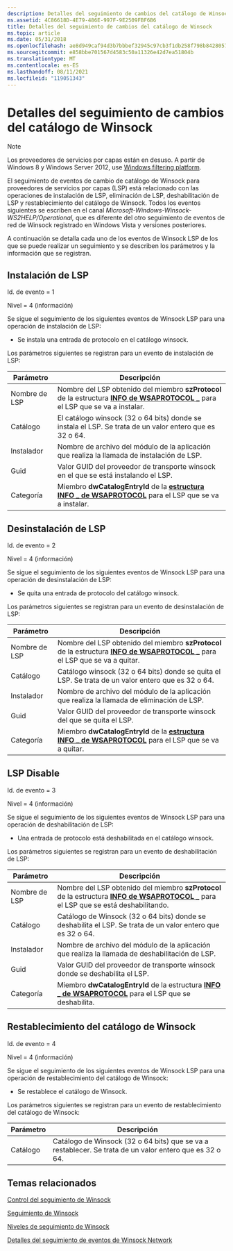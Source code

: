 ```yaml
---
description: Detalles del seguimiento de cambios del catálogo de Winsock
ms.assetid: 4C86618D-4E79-486E-997F-9E2509FBF6B6
title: Detalles del seguimiento de cambios del catálogo de Winsock
ms.topic: article
ms.date: 05/31/2018
ms.openlocfilehash: ae8d949caf94d3b7bbbef32945c97cb3f1db258f798b84280570712ef5299cd3
ms.sourcegitcommit: e858bbe701567d4583c50a11326e42d7ea51804b
ms.translationtype: MT
ms.contentlocale: es-ES
ms.lasthandoff: 08/11/2021
ms.locfileid: "119051343"
---
```

# <a name="winsock-catalog-change-tracing-details"></a>Detalles del seguimiento de cambios del catálogo de Winsock

> [!Note]  
> Los proveedores de servicios por capas están en desuso. A partir de Windows 8 y Windows Server 2012, use [Windows filtering platform](../fwp/windows-filtering-platform-start-page.md).

 

El seguimiento de eventos de cambio de catálogo de Winsock para proveedores de servicios por capas (LSP) está relacionado con las operaciones de instalación de LSP, eliminación de LSP, deshabilitación de LSP y restablecimiento del catálogo de Winsock. Todos los eventos siguientes se escriben en el canal *Microsoft-Windows-Winsock-WS2HELP/Operational,* que es diferente del otro seguimiento de eventos de red de Winsock registrado en Windows Vista y versiones posteriores.

A continuación se detalla cada uno de los eventos de Winsock LSP de los que se puede realizar un seguimiento y se describen los parámetros y la información que se registran.

## <a name="lsp-install"></a>Instalación de LSP

Id. de evento = 1

Nivel = 4 (información)

Se sigue el seguimiento de los siguientes eventos de Winsock LSP para una operación de instalación de LSP:

-   Se instala una entrada de protocolo en el catálogo winsock.

Los parámetros siguientes se registran para un evento de instalación de LSP:



| Parámetro                                                                                                | Descripción                                                                                                                                                             |
|----------------------------------------------------------------------------------------------------------|-------------------------------------------------------------------------------------------------------------------------------------------------------------------------|
| <span id="LSP_Name"></span><span id="lsp_name"></span><span id="LSP_NAME"></span>Nombre de LSP<br/>     | Nombre del LSP obtenido del miembro **szProtocol** de la estructura [**INFO de WSAPROTOCOL \_**](/windows/win32/api/winsock2/ns-winsock2-wsaprotocol_infoa) para el LSP que se va a instalar.<br/> |
| <span id="Catalog"></span><span id="catalog"></span><span id="CATALOG"></span>Catálogo<br/>         | El catálogo winsock (32 o 64 bits) donde se instala el LSP. Se trata de un valor entero que es 32 o 64.<br/>                                   |
| <span id="Installer"></span><span id="installer"></span><span id="INSTALLER"></span>Instalador<br/> | Nombre de archivo del módulo de la aplicación que realiza la llamada de instalación de LSP.<br/>                                                                                          |
| <span id="GUID"></span><span id="guid"></span>Guid<br/>                                            | Valor GUID del proveedor de transporte winsock en el que se está instalando el LSP.<br/>                                                                      |
| <span id="Category"></span><span id="category"></span><span id="CATEGORY"></span>Categoría<br/>     | Miembro **dwCatalogEntryId** de la [**estructura INFO \_ de WSAPROTOCOL**](/windows/win32/api/winsock2/ns-winsock2-wsaprotocol_infoa) para el LSP que se va a instalar.<br/>                                |



 

## <a name="lsp-uninstall"></a>Desinstalación de LSP

Id. de evento = 2

Nivel = 4 (información)

Se sigue el seguimiento de los siguientes eventos de Winsock LSP para una operación de desinstalación de LSP:

-   Se quita una entrada de protocolo del catálogo winsock.

Los parámetros siguientes se registran para un evento de desinstalación de LSP:



| Parámetro                                                                                                | Descripción                                                                                                                                                           |
|----------------------------------------------------------------------------------------------------------|-----------------------------------------------------------------------------------------------------------------------------------------------------------------------|
| <span id="LSP_Name"></span><span id="lsp_name"></span><span id="LSP_NAME"></span>Nombre de LSP<br/>     | Nombre del LSP obtenido del miembro **szProtocol** de la estructura [**INFO de WSAPROTOCOL \_**](/windows/win32/api/winsock2/ns-winsock2-wsaprotocol_infoa) para el LSP que se va a quitar.<br/> |
| <span id="Catalog"></span><span id="catalog"></span><span id="CATALOG"></span>Catálogo<br/>         | Catálogo winsock (32 o 64 bits) donde se quita el LSP. Se trata de un valor entero que es 32 o 64.<br/>                                   |
| <span id="Installer"></span><span id="installer"></span><span id="INSTALLER"></span>Instalador<br/> | Nombre de archivo del módulo de la aplicación que realiza la llamada de eliminación de LSP.<br/>                                                                                         |
| <span id="GUID"></span><span id="guid"></span>Guid<br/>                                            | Valor GUID del proveedor de transporte winsock del que se quita el LSP.<br/>                                                                             |
| <span id="Category"></span><span id="category"></span><span id="CATEGORY"></span>Categoría<br/>     | Miembro **dwCatalogEntryId** de la [**estructura INFO \_ de WSAPROTOCOL**](/windows/win32/api/winsock2/ns-winsock2-wsaprotocol_infoa) para el LSP que se va a quitar.<br/>                                |



 

## <a name="lsp-disable"></a>LSP Disable

Id. de evento = 3

Nivel = 4 (información)

Se sigue el seguimiento de los siguientes eventos de Winsock LSP para una operación de deshabilitación de LSP:

-   Una entrada de protocolo está deshabilitada en el catálogo winsock.

Los parámetros siguientes se registran para un evento de deshabilitación de LSP:



| Parámetro                                                                                                | Descripción                                                                                                                                                            |
|----------------------------------------------------------------------------------------------------------|------------------------------------------------------------------------------------------------------------------------------------------------------------------------|
| <span id="LSP_Name"></span><span id="lsp_name"></span><span id="LSP_NAME"></span>Nombre de LSP<br/>     | Nombre del LSP obtenido del miembro **szProtocol** de la estructura [**INFO de WSAPROTOCOL \_**](/windows/win32/api/winsock2/ns-winsock2-wsaprotocol_infoa) para el LSP que se está deshabilitando.<br/> |
| <span id="Catalog"></span><span id="catalog"></span><span id="CATALOG"></span>Catálogo<br/>         | Catálogo de Winsock (32 o 64 bits) donde se deshabilita el LSP. Se trata de un valor entero que es 32 o 64.<br/>                                   |
| <span id="Installer"></span><span id="installer"></span><span id="INSTALLER"></span>Instalador<br/> | Nombre de archivo del módulo de la aplicación que realiza la llamada de deshabilitación de LSP.<br/>                                                                                         |
| <span id="GUID"></span><span id="guid"></span>Guid<br/>                                            | Valor GUID del proveedor de transporte winsock donde se deshabilita el LSP.<br/>                                                                           |
| <span id="Category"></span><span id="category"></span><span id="CATEGORY"></span>Categoría<br/>     | Miembro **dwCatalogEntryId** de la estructura [**INFO \_ de WSAPROTOCOL**](/windows/win32/api/winsock2/ns-winsock2-wsaprotocol_infoa) para el LSP que se deshabilita.<br/>                                |



 

## <a name="winsock-catalog-reset"></a>Restablecimiento del catálogo de Winsock

Id. de evento = 4

Nivel = 4 (información)

Se sigue el seguimiento de los siguientes eventos de Winsock LSP para una operación de restablecimiento del catálogo de Winsock:

-   Se restablece el catálogo de Winsock.

Los parámetros siguientes se registran para un evento de restablecimiento del catálogo de Winsock:



| Parámetro                                                                                        | Descripción                                                                                                              |
|--------------------------------------------------------------------------------------------------|--------------------------------------------------------------------------------------------------------------------------|
| <span id="Catalog"></span><span id="catalog"></span><span id="CATALOG"></span>Catálogo<br/> | Catálogo de Winsock (32 o 64 bits) que se va a restablecer. Se trata de un valor entero que es 32 o 64.<br/> |



 

## <a name="related-topics"></a>Temas relacionados

<dl> <dt>

[Control del seguimiento de Winsock](control-of-winsock-tracing.md)
</dt> <dt>

[Seguimiento de Winsock](winsock-tracing.md)
</dt> <dt>

[Niveles de seguimiento de Winsock](winsock-tracing-levels.md)
</dt> <dt>

[Detalles del seguimiento de eventos de Winsock Network](winsock-tracing-event-details.md)
</dt> </dl>

 

 
